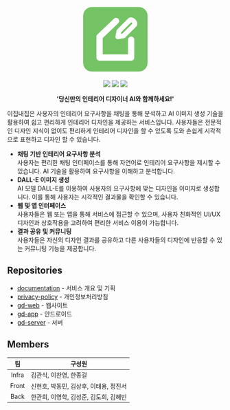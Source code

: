 <div align="center">
    <img  width="150" src="profile/logo.webp"/>
    <br>
    <br>
    <img src="https://img.shields.io/badge/Build-1.0.0-green?logo=github"/>
    <img src="https://img.shields.io/badge/Commits-1100%2B-blue?logo=github"/>
    <img src="https://hits.seeyoufarm.com/api/count/incr/badge.svg?url=https%3A%2F%2Fgithub.com%2FEzipNaezip&count_bg=%2379C83D&title_bg=%23555555&icon=github.svg&icon_color=%23E7E7E7&title=Hits&edge_flat=false)](https://hits.seeyoufarm.com"/>
    <p><b>'당신만의 인테리어 디자이너 AI와 함께하세요!'</b></p>
</div>

이집내집은 사용자의 인테리어 요구사항을 채팅을 통해 분석하고 AI 이미지 생성 기술을 활용하여 쉽고 편리하게 인테리어 디자인을 제공하는 서비스입니다. 사용자들은 전문적인 디자인 지식이 없이도 편리하게 인테리어 디자인을 할 수 있도록 도와 손쉽게 시각적으로 표현하고 디자인 할 수 있습니다.

- **채팅 기반 인테리어 요구사항 분석**  
  사용자는 편리한 채팅 인터페이스를 통해 자연어로 인테리어 요구사항을 제시할 수 있습니다. AI 기술을 활용하여 요구사항을 이해하고 분석합니다.
- **DALL-E 이미지 생성**  
  AI 모델 DALL-E를 이용하여 사용자의 요구사항에 맞는 디자인을 이미지로 생성합니다. 이를 통해 사용자는 시각적인 결과물을 확인할 수 있습니다.
- **웹 및 앱 인터페이스**  
  사용자들은 웹 또는 앱을 통해 서비스에 접근할 수 있으며, 사용자 친화적인 UI/UX 디자인과 상호작용을 고려하여 편리한 서비스 이용이 가능합니다.
- **결과 공유 및 커뮤니팅**  
  사용자들은 자신의 디자인 결과를 공유하고 다른 사용자들의 디자인에 반응할 수 있는 커뮤니팅 기능을 제공합니다.

## Repositories

- [documentation](https://github.com/EzipNaezip/documentation) - 서비스 개요 및 기획
- [privacy-policy](https://github.com/EzipNaezip/privacy-policy) - 개인정보처리방침
- [gd-web](https://github.com/EzipNaezip/gd-web) - 웹사이트
- [gd-app](https://github.com/EzipNaezip/gd-app) - 안드로이드
- [gd-server](https://github.com/EzipNaezip/gd-server) - 서버

## Members

|  팀   | 구성원                                 |
| :---: | -------------------------------------- |
| Infra | 김관식, 이찬영, 한종걸                 |
| Front | 신현호, 박동민, 김상후, 이태용, 정진서 |
| Back  | 한관희, 이영학, 김성준, 김도희, 김혜빈 |
